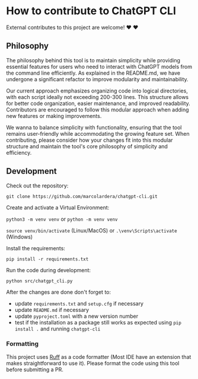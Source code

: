 # How to contribute to ChatGPT CLI

External contributes to this project are welcome! :heart: :heart:

## Philosophy

The philosophy behind this tool is to maintain simplicity while providing essential features for users who need to interact with ChatGPT models from the command line efficiently. As explained in the README.md, we have undergone a significant refactor to improve modularity and maintainability.

Our current approach emphasizes organizing code into logical directories, with each script ideally not exceeding 200-300 lines. This structure allows for better code organization, easier maintenance, and improved readability. Contributors are encouraged to follow this modular approach when adding new features or making improvements.

We wanna to balance simplicity with functionality, ensuring that the tool remains user-friendly while accommodating the growing feature set. When contributing, please consider how your changes fit into this modular structure and maintain the tool's core philosophy of simplicity and efficiency.

## Development

Check out the repository:

`git clone https://github.com/marcolardera/chatgpt-cli.git`

Create and activate a Virtual Environment:

`python3 -m venv venv` or `python -m venv venv`

`source venv/bin/activate` (Linux/MacOS) or `.\venv\Scripts\activate` (Windows)

Install the requirements:

`pip install -r requirements.txt`

Run the code during development:

`python src/chatgpt_cli.py`

After the changes are done don't forget to:

- update `requirements.txt` and `setup.cfg` if necessary
- update `README.md` if necessary
- update `pyproject.toml` with a new version number
- test if the installation as a package still works as expected using `pip install .` and running `chatgpt-cli`

### Formatting

This project uses [Ruff](https://github.com/astral-sh/ruff) as a code formatter (Most IDE have an extension that makes straightforward to use it). Please format the code using this tool before submitting a PR.

